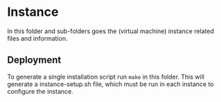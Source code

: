 # Instance

In this folder and sub-folders goes the (virtual machine) instance related files and information.

## Deployment

To generate a single installation script run `make` in this folder.
This will generate a instance-setup.sh file, which must be run in each instance to configure the instance.
